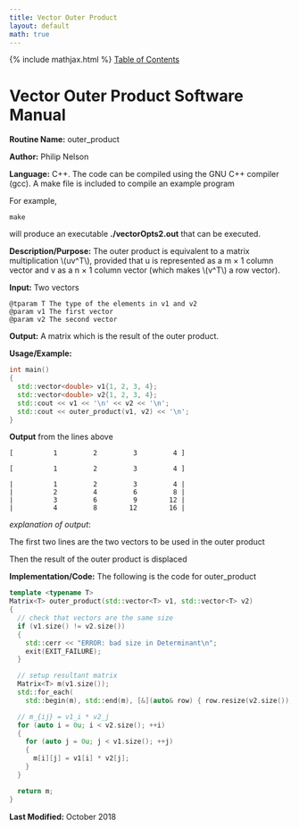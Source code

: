 ```yaml
---
title: Vector Outer Product
layout: default
math: true
---
```

{% include mathjax.html %}
<a href="https://philipnelson5.github.io/math4610/SoftwareManual"> Table of Contents </a>
# Vector Outer Product Software Manual

**Routine Name:** outer_product

**Author:** Philip Nelson

**Language:** C++. The code can be compiled using the GNU C++ compiler (gcc). A make file is included to compile an example program

For example,

```
make
```

will produce an executable **./vectorOpts2.out** that can be executed.

**Description/Purpose:**
The outer product is equivalent to a matrix multiplication \\(uv^T\\), provided that u is represented as a m × 1 column vector and v as a n × 1 column vector (which makes \\(v^T\\) a row vector).

**Input:** Two vectors

```
@tparam T The type of the elements in v1 and v2
@param v1 The first vector
@param v2 The second vector
```

**Output:** A matrix which is the result of the outer product.

**Usage/Example:**

``` cpp
int main()
{
  std::vector<double> v1{1, 2, 3, 4};
  std::vector<double> v2{1, 2, 3, 4};
  std::cout << v1 << '\n' << v2 << '\n';
  std::cout << outer_product(v1, v2) << '\n';
}
```

**Output** from the lines above
```
[          1         2         3         4 ]

[          1         2         3         4 ]

|          1         2         3         4 |
|          2         4         6         8 |
|          3         6         9        12 |
|          4         8        12        16 |
```

_explanation of output_:

The first two lines are the two vectors to be used in the outer product

Then the result of the outer product is displaced

**Implementation/Code:** The following is the code for outer_product

``` cpp
template <typename T>
Matrix<T> outer_product(std::vector<T> v1, std::vector<T> v2)
{
  // check that vectors are the same size
  if (v1.size() != v2.size())
  {
    std::cerr << "ERROR: bad size in Determinant\n";
    exit(EXIT_FAILURE);
  }

  // setup resultant matrix
  Matrix<T> m(v1.size());
  std::for_each(
    std::begin(m), std::end(m), [&](auto& row) { row.resize(v2.size()); });

  // m_{ij} = v1_i * v2_j
  for (auto i = 0u; i < v2.size(); ++i)
  {
    for (auto j = 0u; j < v1.size(); ++j)
    {
      m[i][j] = v1[i] * v2[j];
    }
  }

  return m;
}
```

**Last Modified:** October 2018
